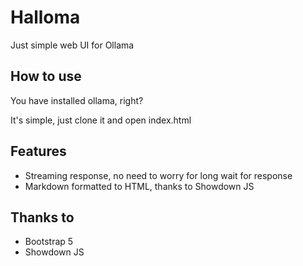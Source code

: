 # Halloma
Just simple web UI for Ollama

## How to use
You have installed ollama, right?

It's simple, just clone it and open index.html

## Features
- Streaming response, no need to worry for long wait for response
- Markdown formatted to HTML, thanks to Showdown JS

## Thanks to
- Bootstrap 5
- Showdown JS